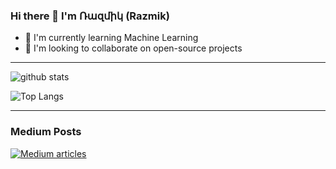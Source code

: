 ### Hi there 👋 I'm Ռազմիկ (Razmik)

- 🌱 I'm currently learning Machine Learning
- 👯 I'm looking to collaborate on open-source projects

<!--
**razmikTovmas/razmikTovmas** is a ✨ _special_ ✨ repository because its `README.md` (this file) appears on your GitHub profile.

Here are some ideas to get you started:

- 🔭 I'm currently working on ...
- 🌱 I'm currently learning ...
- 👯 I'm looking to collaborate on ...
- 🤔 I'm looking for help with ...
- 💬 Ask me about ...
- 📫 How to reach me: ...
- 😄 Pronouns: ...
- ⚡ Fun fact: ...
-->

---

![github stats](https://github-readme-stats.vercel.app/api?username=razmikTovmas&count_private=true&show_icons=true&include_all_commits=true&theme=dark)

![Top Langs](https://github-readme-stats.vercel.app/api/top-langs/?username=razmikTovmas&count_private=true&layout=compact&theme=dark)

---
### Medium Posts

[![Medium articles](https://github-readme-medium.vercel.app/?username=razmikTovmas&limit=3)](https://medium.com/@razmikTovmas)
